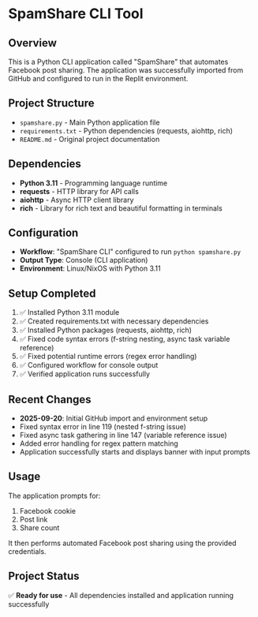 # SpamShare CLI Tool

## Overview
This is a Python CLI application called "SpamShare" that automates Facebook post sharing. The application was successfully imported from GitHub and configured to run in the Replit environment.

## Project Structure
- `spamshare.py` - Main Python application file
- `requirements.txt` - Python dependencies (requests, aiohttp, rich)
- `README.md` - Original project documentation

## Dependencies
- **Python 3.11** - Programming language runtime
- **requests** - HTTP library for API calls
- **aiohttp** - Async HTTP client library
- **rich** - Library for rich text and beautiful formatting in terminals

## Configuration
- **Workflow**: "SpamShare CLI" configured to run `python spamshare.py`
- **Output Type**: Console (CLI application)
- **Environment**: Linux/NixOS with Python 3.11

## Setup Completed
1. ✅ Installed Python 3.11 module
2. ✅ Created requirements.txt with necessary dependencies
3. ✅ Installed Python packages (requests, aiohttp, rich)
4. ✅ Fixed code syntax errors (f-string nesting, async task variable reference)
5. ✅ Fixed potential runtime errors (regex error handling)
6. ✅ Configured workflow for console output
7. ✅ Verified application runs successfully

## Recent Changes
- **2025-09-20**: Initial GitHub import and environment setup
- Fixed syntax error in line 119 (nested f-string issue)
- Fixed async task gathering in line 147 (variable reference issue)
- Added error handling for regex pattern matching
- Application successfully starts and displays banner with input prompts

## Usage
The application prompts for:
1. Facebook cookie
2. Post link
3. Share count

It then performs automated Facebook post sharing using the provided credentials.

## Project Status
✅ **Ready for use** - All dependencies installed and application running successfully